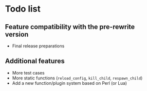 # Todo list

## Feature compatibility with the pre-rewrite version

* Final release preparations

## Additional features

* More test cases
* More static functions (`reload_config`, `kill_child`, `respawn_child`)
* Add a new function/plugin system based on Perl (or Lua)

